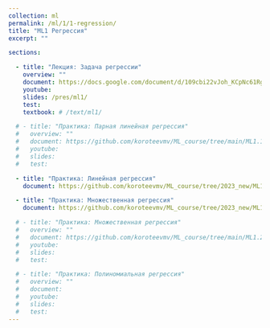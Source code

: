 ```yaml
---
collection: ml
permalink: /ml/1/1-regression/
title: "ML1 Регрессия"
excerpt: ""

sections:

  - title: "Лекция: Задача регрессии" 
    overview: ""
    document: https://docs.google.com/document/d/109cbi22vJoh_KCpNc61Rg5WhwLP06j8dqd307aqeIFw/edit?usp=sharing
    youtube:
    slides: /pres/ml1/
    test:
    textbook: # /text/ml1/

  # - title: "Практика: Парная линейная регрессия" 
  #   overview: ""
  #   document: https://github.com/koroteevmv/ML_course/tree/main/ML1.1_sgd
  #   youtube:
  #   slides:
  #   test:

  - title: "Практика: Линейная регрессия" 
    document: https://github.com/koroteevmv/ML_course/tree/2023_new/ML1.1%20linear%20regression

  - title: "Практика: Множественная регрессия" 
    document: https://github.com/koroteevmv/ML_course/tree/2023_new/ML1.2%20multivariate

  # - title: "Практика: Множественная регрессия" 
  #   overview: ""
  #   document: https://github.com/koroteevmv/ML_course/tree/main/ML1.2_regression
  #   youtube:
  #   slides:
  #   test:

  # - title: "Практика: Полиномиальная регрессия" 
  #   overview: ""
  #   document:
  #   youtube:
  #   slides:
  #   test:
---
```

